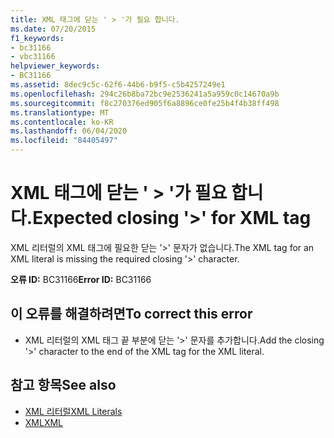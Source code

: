 ```yaml
---
title: XML 태그에 닫는 ' > '가 필요 합니다.
ms.date: 07/20/2015
f1_keywords:
- bc31166
- vbc31166
helpviewer_keywords:
- BC31166
ms.assetid: 8dec9c5c-62f6-44b6-b9f5-c5b4257249e1
ms.openlocfilehash: 294c26b8ba72bc9e2536241a5a959c0c14670a9b
ms.sourcegitcommit: f8c270376ed905f6a8896ce0fe25b4f4b38ff498
ms.translationtype: MT
ms.contentlocale: ko-KR
ms.lasthandoff: 06/04/2020
ms.locfileid: "84405497"
---
```

# <a name="expected-closing--for-xml-tag"></a><span data-ttu-id="9933e-102">XML 태그에 닫는 ' > '가 필요 합니다.</span><span class="sxs-lookup"><span data-stu-id="9933e-102">Expected closing '>' for XML tag</span></span>
<span data-ttu-id="9933e-103">XML 리터럴의 XML 태그에 필요한 닫는 '>' 문자가 없습니다.</span><span class="sxs-lookup"><span data-stu-id="9933e-103">The XML tag for an XML literal is missing the required closing '>' character.</span></span>  
  
 <span data-ttu-id="9933e-104">**오류 ID:** BC31166</span><span class="sxs-lookup"><span data-stu-id="9933e-104">**Error ID:** BC31166</span></span>  
  
## <a name="to-correct-this-error"></a><span data-ttu-id="9933e-105">이 오류를 해결하려면</span><span class="sxs-lookup"><span data-stu-id="9933e-105">To correct this error</span></span>  
  
- <span data-ttu-id="9933e-106">XML 리터럴의 XML 태그 끝 부분에 닫는 '>' 문자를 추가합니다.</span><span class="sxs-lookup"><span data-stu-id="9933e-106">Add the closing '>' character to the end of the XML tag for the XML literal.</span></span>  
  
## <a name="see-also"></a><span data-ttu-id="9933e-107">참고 항목</span><span class="sxs-lookup"><span data-stu-id="9933e-107">See also</span></span>

- [<span data-ttu-id="9933e-108">XML 리터럴</span><span class="sxs-lookup"><span data-stu-id="9933e-108">XML Literals</span></span>](../language-reference/xml-literals/index.md)
- [<span data-ttu-id="9933e-109">XML</span><span class="sxs-lookup"><span data-stu-id="9933e-109">XML</span></span>](../programming-guide/language-features/xml/index.md)
